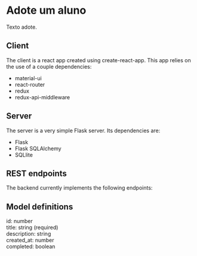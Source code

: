 # Adote um aluno

Texto adote.

## Client

The client is a react app created using create-react-app. This app relies on the use of a couple dependencies:

- material-ui
- react-router
- redux
- redux-api-middleware



## Server

The server is a very simple Flask server. Its dependencies are:

- Flask
- Flask SQLAlchemy
- SQLlite


## REST endpoints

The backend currently implements the following endpoints:



## Model definitions

id: number  
title: string (required)  
description: string  
created_at: number  
completed: boolean




